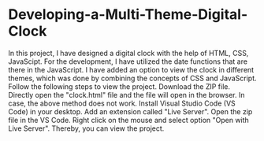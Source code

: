 # Developing-a-Multi-Theme-Digital-Clock
In this project, I have designed a digital clock with the help of HTML, CSS, JavaScipt.
For the development, I have utilized the date functions that are there in the JavaScript.
I have added an option to view the clock in different themes, which was done by combining the concepts of CSS and JavaScript.
Follow the following steps to view the project.
Download the ZIP file.
Directly open the "clock.html" file and the file will open in the browser.
In case, the above method does not work.
Install Visual Studio Code (VS Code) in your desktop.
Add an extension called "Live Server".
Open the zip file in the VS Code.
Right click on the mouse and select option "Open with Live Server".
Thereby, you can view the project.
